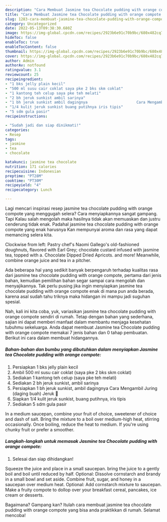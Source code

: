 ```yaml
---
description: "Cara Membuat Jasmine tea Chocolate pudding with orange compote yang Menggugah Selera"
title: "Cara Membuat Jasmine tea Chocolate pudding with orange compote yang Menggugah Selera"
slug: 1283-cara-membuat-jasmine-tea-chocolate-pudding-with-orange-compote-yang-menggugah-selera
category: Uncategorized
date: 2022-05-13T09:38:30.680Z
image: https://img-global.cpcdn.com/recipes/2923b6e91c70b9bc/680x482cq70/jasmine-tea-chocolate-pudding-with-orange-compote-foto-resep-utama.jpg
hideToc: false
enableToc: true
enableTocContent: false
thumbnail: https://img-global.cpcdn.com/recipes/2923b6e91c70b9bc/680x482cq70/jasmine-tea-chocolate-pudding-with-orange-compote-foto-resep-utama.jpg
cover: https://img-global.cpcdn.com/recipes/2923b6e91c70b9bc/680x482cq70/jasmine-tea-chocolate-pudding-with-orange-compote-foto-resep-utama.jpg
author: Admin
authorAv: notfound
ratingvalue: 3.1
reviewcount: 25
recipeingredient:
- "1 bks jelly plain kecil"
- "500 ml susu cair coklat saya pke 2 bks skm coklat"
- "1 kantong teh celup saya pke teh melati"
- "2 bh jeruk sunkist ambil sarinya"
- "1 bh jeruk sunkist ambil dagingnya                      Cara Mengambil Juring daging buah Jeruk "
- "1/4 kulit jeruk sunkist buang putihnya iris tipis"
- "5 sdm gula pasir"
recipeinstructions:

- "Sudah jadi dan siap dinikmati!"
categories:
- Resep
tags:
- jasmine
- tea
- chocolate

katakunci: jasmine tea chocolate 
nutrition: 171 calories
recipecuisine: Indonesian
preptime: "PT28M"
cooktime: "PT30M"
recipeyield: "4"
recipecategory: Lunch

---
```



Lagi mencari inspirasi resep jasmine tea chocolate pudding with orange compote yang menggugah selera? Cara menyiapkannya sangat gampang. Tapi Kalau salah mengolah maka hasilnya tidak akan memuaskan dan justru cenderung tidak enak. Padahal jasmine tea chocolate pudding with orange compote yang enak harusnya Kan mempunyai aroma dan rasa yang dapat memancing selera kita.


Clockwise from left: Pastry chef&#39;s Naomi Gallego&#39;s old-fashioned doughnuts, flavored with Earl Grey; chocolate custard infused with jasmine tea, topped with a. Chocolate Dipped Dried Apricots. and more! Meanwhile, combine orange juice and tea in a pitcher.

Ada beberapa hal yang sedikit banyak berpengaruh terhadap kualitas rasa dari jasmine tea chocolate pudding with orange compote, pertama dari jenis bahan, kemudian pemilihan bahan segar sampai cara mengolah dan menyajikannya. Tak perlu pusing jika ingin menyiapkan jasmine tea chocolate pudding with orange compote enak di mana pun anda berada, karena asal sudah tahu triknya maka hidangan ini mampu jadi suguhan spesial.


Nah, kali ini kita coba, yuk, variasikan jasmine tea chocolate pudding with orange compote sendiri di rumah. Tetap dengan bahan yang sederhana, sajian ini dapat memberi manfaat dalam membantu menjaga kesehatan tubuhmu sekeluarga. Anda dapat membuat Jasmine tea Chocolate pudding with orange compote memakai 7 jenis bahan dan 0 tahap pembuatan. Berikut ini cara dalam membuat hidangannya.

<!--inarticleads1-->

##### Bahan-bahan dan bumbu yang dibutuhkan dalam menyiapkan Jasmine tea Chocolate pudding with orange compote:

1. Persiapkan 1 bks jelly plain kecil
1. Ambil 500 ml susu cair coklat (saya pke 2 bks skm coklat)
1. Sediakan 1 kantong teh celup (saya pke teh melati)
1. Sediakan 2 bh jeruk sunkist, ambil sarinya
1. Persiapkan 1 bh jeruk sunkist, ambil dagingnya                      Cara Mengambil Juring (daging buah) Jeruk 🍊
1. Siapkan 1/4 kulit jeruk sunkist, buang putihnya, iris tipis
1. Sediakan 5 sdm gula pasir


In a medium saucepan, combine your fruit of choice, sweetener of choice and dash of salt. Bring the mixture to a boil over medium-high heat, stirring occasionally. Once boiling, reduce the heat to medium. If you&#39;re using chunky fruit or prefer a smoother. 

<!--inarticleads2-->

##### Langkah-langkah untuk memasak Jasmine tea Chocolate pudding with orange compote:


1. Selesai dan siap dihidangkan!

Squeeze the juice and place in a small saucepan. bring the juice to a gently boil and boil until reduced by half. Optional: Dissolve cornstarch and brandy in a small bowl and set aside. Combine fruit, sugar, and honey in a saucepan over medium heat. Optional: Add cornstarch mixture to saucepan. Make a fruity compote to dollop over your breakfast cereal, pancakes, ice cream or desserts. 

Bagaimana? Gampang kan? Itulah cara membuat jasmine tea chocolate pudding with orange compote yang bisa anda praktikkan di rumah. Selamat mencoba!
